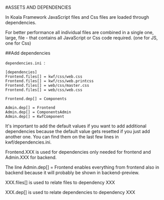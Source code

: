 #ASSETS AND DEPENDENCIES

In Koala Framework JavaScript files and Css files are loaded through dependencies.

For better performance all individual files are combined in a single one, large, file - 
that contains all JavaScript or Css code required. (one for JS, one for Css)

##Add dependencies

`dependencies.ini `:

    [dependencies]
    Frontend.files[] = kwf/css/web.css
    Frontend.files[] = kwf/css/web.printcss
    Frontend.files[] = web/css/master.css
    Frontend.files[] = web/css/web.css
     
    Frontend.dep[] = Components
     
    Admin.dep[] = Frontend
    Admin.dep[] = ComponentsAdmin
    Admin.dep[] = KwfComponent
    
    
It's important to add the default values if you want to add additional dependencies because the default value 
gets resetted if you just add another one. You can find them on the last few lines in kwf/dependencies.ini.

Frontend.XXX is used for dependencies only needed for frontend and Admin.XXX for backend.

The line Admin.dep[] = Frontend enables everything from frontend also in backend because it will probably be shown 
in backend-preview.

XXX.files[] is used to relate files to dependency XXX

XXX.dep[] is used to relate dependencies to dependency XXX    

